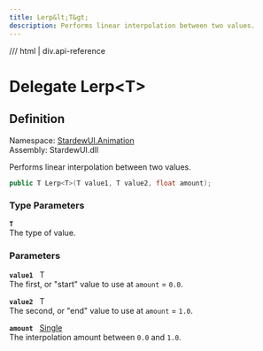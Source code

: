 ```yaml
---
title: Lerp&lt;T&gt;
description: Performs linear interpolation between two values.
---
```


<link rel="stylesheet" href="/StardewUI/stylesheets/reference.css" />

/// html | div.api-reference

# Delegate Lerp&lt;T&gt;

## Definition

<div class="api-definition" markdown>

Namespace: [StardewUI.Animation](index.md)  
Assembly: StardewUI.dll  

</div>

Performs linear interpolation between two values.

```cs
public T Lerp<T>(T value1, T value2, float amount);
```

### Type Parameters

**`T`**  
The type of value.


### Parameters

**`value1`** &nbsp; T  
The first, or "start" value to use at `amount` = `0.0`.

**`value2`** &nbsp; T  
The second, or "end" value to use at `amount` = `1.0`.

**`amount`** &nbsp; [Single](https://learn.microsoft.com/en-us/dotnet/api/system.single)  
The interpolation amount between `0.0` and `1.0`.

